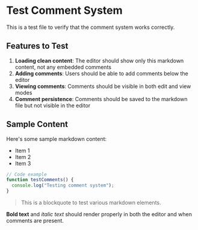 # Test Comment System

This is a test file to verify that the comment system works correctly.

## Features to Test

1. **Loading clean content**: The editor should show only this markdown content, not any embedded comments
2. **Adding comments**: Users should be able to add comments below the editor
3. **Viewing comments**: Comments should be visible in both edit and view modes
4. **Comment persistence**: Comments should be saved to the markdown file but not visible in the editor

## Sample Content

Here's some sample markdown content:

- Item 1
- Item 2
- Item 3

```javascript
// Code example
function testComments() {
  console.log("Testing comment system");
}
```

> This is a blockquote to test various markdown elements.

**Bold text** and *italic text* should render properly in both the editor and when comments are present.

<!-- COMMENTS_DATA_START
{
  "comments": [
    {
      "id": "comment_mdqapc7e_iy9zmlrxi",
      "author": "admin",
      "content": "I love this",
      "timestamp": "2025-07-30T18:24:39.434Z",
      "createdAt": "2025-07-30T18:24:39.434Z"
    }
  ],
  "version": "1.0"
}
COMMENTS_DATA_END -->